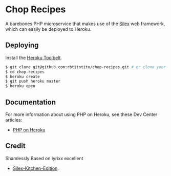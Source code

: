 # Chop Recipes

A barebones PHP microservice that makes use of the [Silex](http://silex.sensiolabs.org/) web framework, which can easily be deployed to Heroku.

## Deploying

Install the [Heroku Toolbelt](https://toolbelt.heroku.com/).

```sh
$ git clone git@github.com:rbtitotito/chop-recipes.git # or clone your own fork
$ cd chop-recipes
$ heroku create
$ git push heroku master
$ heroku open
```

## Documentation

For more information about using PHP on Heroku, see these Dev Center articles:

- [PHP on Heroku](https://devcenter.heroku.com/categories/php)

## Credit

Shamlessly Based on lyrixx excellent
- [Silex-Kitchen-Edition](http://lyrixx.github.com/Silex-Kitchen-Edition).
